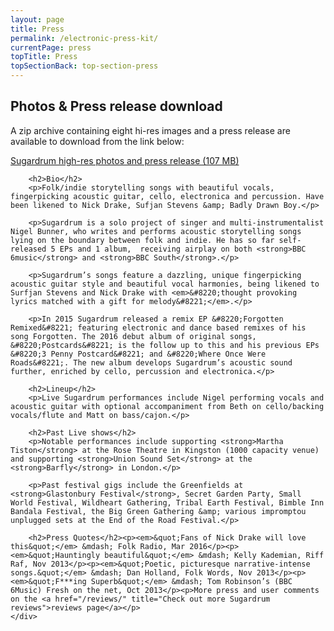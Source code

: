 ```yaml
---
layout: page
title: Press
permalink: /electronic-press-kit/
currentPage: press
topTitle: Press
topSectionBack: top-section-press
---
```

<div class="col-xs-12 text-section">
	<div class="text-col">	
		<h2>Photos &amp; Press release download</h2>
		<p>A zip archive containing eight hi-res images and a press release are available to download from the link below:</p>
		<p><a href="//files.sugardrum.com/images/external/presskit/sugardrum-press-kit-and-photos.zip" title="Sugardrum Press Photos and Press Release"><i class="fa fa-download"></i> Sugardrum high-res photos and press release (107 MB)</a></p>

		<h2>Bio</h2>
		<p>Folk/indie storytelling songs with beautiful vocals, fingerpicking acoustic guitar, cello, electronica and percussion. Have been likened to Nick Drake, Sufjan Stevens &amp; Badly Drawn Boy.</p>

		<p>Sugardrum is a solo project of singer and multi-instrumentalist Nigel Bunner, who writes and performs acoustic storytelling songs lying on the boundary between folk and indie. He has so far self-released 5 EPs and 1 album,  receiving airplay on both <strong>BBC 6music</strong> and <strong>BBC South</strong>.</p>

		<p>Sugardrum’s songs feature a dazzling, unique fingerpicking acoustic guitar style and beautiful vocal harmonies, being likened to Surfjan Stevens and Nick Drake with <em>&#8220;thought provoking lyrics matched with a gift for melody&#8221;</em>.</p>

		<p>In 2015 Sugardrum released a remix EP &#8220;Forgotten Remixed&#8221; featuring electronic and dance based remixes of his song Forgotten. The 2016 debut album of original songs, &#8220;Postcards&#8221; is the follow up to this and his previous EPs &#8220;3 Penny Postcard&#8221; and &#8220;Where Once Were Roads&#8221;. The new album develops Sugardrum’s acoustic sound further, enriched by cello, percussion and electronica.</p>

		<h2>Lineup</h2>
		<p>Live Sugardrum performances include Nigel performing vocals and acoustic guitar with optional accompaniment from Beth on cello/backing vocals/flute and Matt on bass/cajon.</p>

		<h2>Past Live shows</h2>
		<p>Notable performances include supporting <strong>Martha Tiston</strong> at the Rose Theatre in Kingston (1000 capacity venue) and supporting <strong>Union Sound Set</strong> at the <strong>Barfly</strong> in London.</p>

		<p>Past festival gigs include the Greenfields at <strong>Glastonbury Festival</strong>, Secret Garden Party, Small World Festival, Wildheart Gathering, Tribal Earth Festival, Bimble Inn Bandala Festival, the Big Green Gathering &amp; various impromptou unplugged sets at the End of the Road Festival.</p>

		<h2>Press Quotes</h2><p><em>&quot;Fans of Nick Drake will love this&quot;</em> &mdash; Folk Radio, Mar 2016</p><p><em>&quot;Hauntingly beautiful&quot;</em> &mdash; Kelly Kademian, Riff Raf, Nov 2013</p><p><em>&quot;Poetic, picturesque narrative-intense songs.&quot;</em> &mdash; Dan Holland, Folk Words, Nov 2013</p><p><em>&quot;F***ing Superb&quot;</em> &mdash; Tom Robinson’s (BBC 6Music) Fresh on the net, Oct 2013</p><p>More press and user comments on the <a href="/reviews/" title="Check out more Sugardrum reviews">reviews page</a></p>
	</div>
</div>

